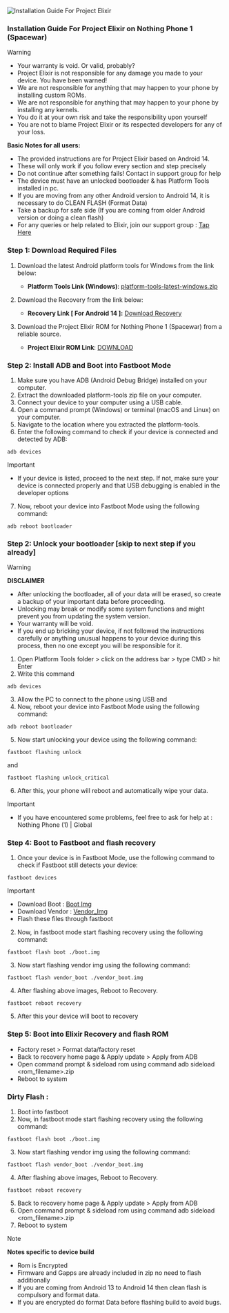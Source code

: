 ![Installation Guide For Project Elixir](https://i.imgur.com/42LxtAl.png)

### Installation Guide For Project Elixir on Nothing Phone 1 (Spacewar)

> [!Warning]
> * Your warranty is void. Or valid, probably?
> * Project Elixir is not responsible for any damage you made to your device. You have been warned!
> * We are not responsible for anything that may happen to your phone by installing custom ROMs.
> * We are not responsible for anything that may happen to your phone by installing any kernels.
> * You do it at your own risk and take the responsibility upon yourself
> * You are not to blame Project Elixir or its respected developers for any of your loss.
>
> **Basic Notes for all users:**  
> * The provided instructions are for Project Elixir based on Android 14.
> * These will only work if you follow every section and step precisely
> * Do not continue after something fails! Contact in support group for help
> * The device must have an unlocked bootloader & has Platform Tools installed in pc.
> * If you are moving from any other Android version to Android 14, it is necessary to do CLEAN FLASH (Format Data)
> * Take a backup for safe side (If you are coming from older Android version or doing a clean flash)
> * For any queries or help related to Elixir, join our support group : [Tap Here](https://telegram.me/Elixir_Discussion)

### Step 1: Download Required Files
1. Download the latest Android platform tools for Windows from the link below:
   - **Platform Tools Link (Windows)**: [platform-tools-latest-windows.zip](https://dl.google.com/android/repository/platform-tools-latest-windows.zip)

2. Download the Recovery from the link below:
   - **Recovery Link [ For Android 14 ]:** [Download Recovery](https://sourceforge.net/projects/project-elixir/files/fourteen/Spacewar/recovery/)

3. Download the Project Elixir ROM for Nothing Phone 1 (Spacewar) from a reliable source.
   - **Project Elixir ROM Link**: [DOWNLOAD](https://projectelixiros.com/device/Spacewar)

### Step 2: Install ADB and Boot into Fastboot Mode
1. Make sure you have ADB (Android Debug Bridge) installed on your computer. 
2. Extract the downloaded platform-tools zip file on your computer.
3. Connect your device to your computer using a USB cable.
4. Open a command prompt (Windows) or terminal (macOS and Linux) on your computer.
5. Navigate to the location where you extracted the platform-tools.
6. Enter the following command to check if your device is connected and detected by ADB:
```
adb devices
```

> [!Important]
> - If your device is listed, proceed to the next step. If not, make sure your device is connected properly and that USB debugging is enabled in the developer options

7. Now, reboot your device into Fastboot Mode using the following command:
```
adb reboot bootloader
```

### Step 2: Unlock your bootloader [skip to next step if you already]
> [!Warning] 
> **DISCLAIMER**
> - After unlocking the bootloader, all of your data will be erased, so create a backup of your important data before proceeding.
> - Unlocking may break or modify some system functions and might prevent you from updating the system version.
> - Your warranty will be void. 
> - If you end up bricking your device, if not followed the instructions carefully or anything unusual happens to your device during this process, then no one except you will be responsible for it.

1. Open Platform Tools folder > click on the address bar > type CMD > hit Enter
2. Write this command 
```
adb devices
``` 
3. Allow the PC to connect to the phone using USB and
4. Now, reboot your device into Fastboot Mode using the following command: 
```
adb reboot bootloader 
```
5. Now start unlocking your device using the following command: 
```
fastboot flashing unlock
```
and
```
fastboot flashing unlock_critical
```
6. After this, your phone will reboot and automatically wipe your data.

> [!Important]
> - If you have encountered some problems, feel free to ask for help at : Nothing Phone (1) | Global 

### Step 4: Boot to Fastboot and flash recovery
1. Once your device is in Fastboot Mode, use the following command to check if Fastboot still detects your device:
```
fastboot devices
```

> [!Important]
> - Download Boot : [Boot Img](https://sourceforge.net/projects/project-elixir/files/fourteen/Spacewar/recovery/) 
> - Download Vendor : [Vendor_Img](https://sourceforge.net/projects/project-elixir/files/fourteen/Spacewar/vendor/)
> - Flash these files through fastboot

2. Now, in fastboot mode start flashing recovery using the following command:
```
fastboot flash boot ./boot.img
```
3. Now start flashing vendor img using the following command:
```
fastboot flash vendor_boot ./vendor_boot.img
```
4. After flashing above images, Reboot to Recovery.
```
fastboot reboot recovery
```
5. After this your device will boot to recovery

### Step 5: Boot into Elixir Recovery and flash ROM

- Factory reset > Format data/factory reset
- Back to recovery home page & Apply update > Apply from ADB
- Open command prompt & sideload rom using command adb sideload <rom_filename>.zip
- Reboot to system


### Dirty Flash :
1. Boot into fastboot
2. Now, in fastboot mode start flashing recovery using the following command:
```
fastboot flash boot ./boot.img
```
3. Now start flashing vendor img using the following command:
```
fastboot flash vendor_boot ./vendor_boot.img
```
4. After flashing above images, Reboot to Recovery.
```
fastboot reboot recovery
```
5. Back to recovery home page & Apply update > Apply from ADB
6. Open command prompt & sideload rom using command adb sideload <rom_filename>.zip
7. Reboot to system
     
> [!Note] 
> **Notes specific to device build**
> * Rom is Encrypted
> * Firmware and Gapps are already included in zip no need to flash additionally
> * If you are coming from Android 13 to Android 14 then clean flash is compulsory and format data.
> * If you are encrypted do format Data before flashing build to avoid bugs.

